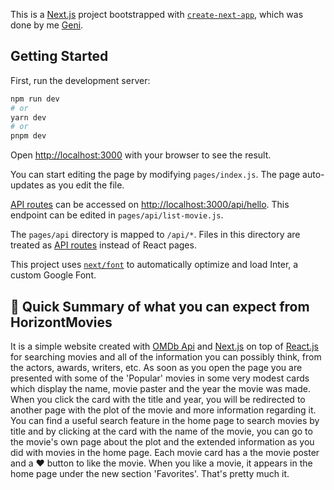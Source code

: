 This is a [Next.js](https://nextjs.org/) project bootstrapped with [`create-next-app`](https://github.com/vercel/next.js/tree/canary/packages/create-next-app), which was done by me [Geni](https://github.com/gen1-m).

## Getting Started

First, run the development server:

```bash
npm run dev
# or
yarn dev
# or
pnpm dev
```

Open [http://localhost:3000](http://localhost:3000) with your browser to see the result.

You can start editing the page by modifying `pages/index.js`. The page auto-updates as you edit the file.

[API routes](https://nextjs.org/docs/api-routes/introduction) can be accessed on [http://localhost:3000/api/hello](http://localhost:3000/api/hello). This endpoint can be edited in `pages/api/list-movie.js`.

The `pages/api` directory is mapped to `/api/*`. Files in this directory are treated as [API routes](https://nextjs.org/docs/api-routes/introduction) instead of React pages.

This project uses [`next/font`](https://nextjs.org/docs/basic-features/font-optimization) to automatically optimize and load Inter, a custom Google Font.

## 📔 Quick Summary of what you can expect from HorizontMovies 

It is a simple website created with [OMDb Api](https://www.omdbapi.com) and [Next.js](https://nextjs.org/) on top of [React.js](https://react.dev/) for searching movies and all of the information you can possibly think, from the actors, awards, writers, etc. 
As soon as you open the page you are presented with some of the 'Popular' movies in some very modest cards which display the name, movie paster and the year the movie was made. When you click the card with the title and year, you will be redirected to another page with the plot of the movie and more information regarding it. 
You can find a useful search feature in the home page to search movies by title and by clicking at the card with the name of the movie, you can go to the movie's own page about the plot and the extended information as you did with movies in the home page. Each movie card has a the movie poster and a ❤️ button to like the movie. When you like a movie, it appears in the home page under the new section 'Favorites'. That's pretty much it.




